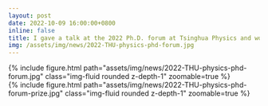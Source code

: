 ```yaml
---
layout: post
date: 2022-10-09 16:00:00+0800
inline: false
title: I gave a talk at the 2022 Ph.D. forum at Tsinghua Physics and won the second prize for outstanding presentation!
img: /assets/img/news/2022-THU-physics-phd-forum.jpg
---
```


<div class="row mt-3">
    <div class="col-sm mt-3 mt-md-0">
        {% include figure.html path="assets/img/news/2022-THU-physics-phd-forum.jpg" class="img-fluid rounded z-depth-1" zoomable=true %}
    </div>
    <div class="col-sm mt-3 mt-md-0">
        {% include figure.html path="assets/img/news/2022-THU-physics-phd-forum-prize.jpg" class="img-fluid rounded z-depth-1" zoomable=true %}
    </div>
</div>